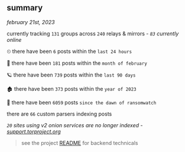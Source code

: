 
## summary
_february 21st, 2023_

currently tracking `131` groups across `240` relays & mirrors - _`83` currently online_

⏲ there have been `6` posts within the `last 24 hours`

🦈 there have been `181` posts within the `month of february`

🪐 there have been `739` posts within the `last 90 days`

🏚 there have been `373` posts within the `year of 2023`

🦕 there have been `6059` posts `since the dawn of ransomwatch`

there are `66` custom parsers indexing posts

_`20` sites using v2 onion services are no longer indexed - [support.torproject.org](https://support.torproject.org/onionservices/v2-deprecation/)_

> see the project [README](https://github.com/joshhighet/ransomwatch#ransomwatch--) for backend technicals
